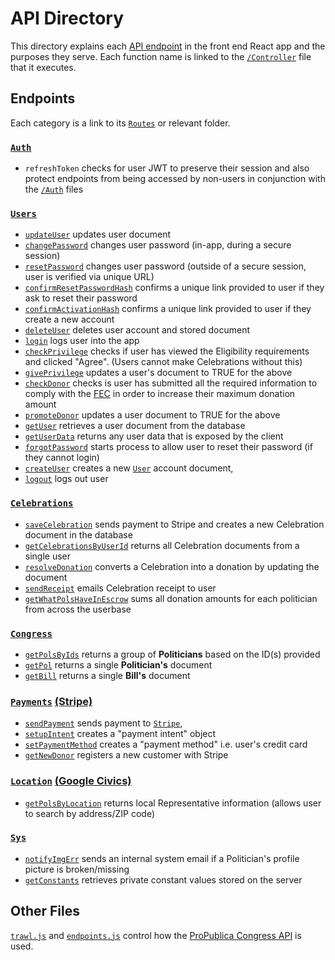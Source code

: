 # API Directory

This directory explains each [API endpoint](../client/src/api/API.ts) in the front end React app and the purposes they serve. Each function name is linked to the [`/Controller`](../controller/) file that it executes.

## Endpoints

Each category is a link to its [`Routes`](../routes/) or relevant folder.

### **[`Auth`](../auth/)**

- `refreshToken` checks for user JWT to preserve their session and also protect endpoints from being accessed by non-users in conjunction with the [`/Auth`](../auth/) files

### **[`Users`](../routes/api/users.js/)**

- [`updateUser`](../controller/users/account/update.js) updates user document
- [`changePassword`](../controller/users/password/change.js) changes user password (in-app, during a secure session)
- [`resetPassword`](../controller/users/password/reset.js) changes user password (outside of a secure session, user is verified via unique URL)
- [`confirmResetPasswordHash`](../controller/users/password/utils/validate.js) confirms a unique link provided to user if they ask to reset their password
- [`confirmActivationHash`](../controller/users/account/utils/activate.js) confirms a unique link provided to user if they create a new account
- [`deleteUser`](../controller/users/account/remove.js) deletes user account and stored document
- [`login`](../routes/api/middleware/) logs user into the app
- [`checkPrivilege`](../controller/users/account/privileges/certify.js) checks if user has viewed the Eligibility requirements and clicked "Agree". (Users cannot make Celebrations without this)
- [`givePrivilege`](../controller/users/account/privileges/empower.js) updates a user's document to TRUE for the above
- [`checkDonor`](../controller/users/account/privileges/deem.js) checks is user has submitted all the required information to comply with the [FEC](https://www.fec.gov/help-candidates-and-committees/candidate-taking-receipts/contribution-limits/) in order to increase their maximum donation amount
- [`promoteDonor`](../controller/users/account/privileges/promote.js) updates a user document to TRUE for the above
- [`getUser`](../controller/users/account/find.js) retrieves a user document from the database
- [`getUserData`](../controller/users/account/contact.js) returns any user data that is exposed by the client
- [`forgotPassword`](../controller/users/password/forgot.js) starts process to allow user to reset their password (if they cannot login)
- [`createUser`](../controller/users/account/create.js) creates a new [`User`](../models/User.js) account document,
- [`logout`](../auth/tokenizer.js) logs out user

### **[`Celebrations`](../routes/api/celebrations.js/)**

- [`saveCelebration`](../controller/celebrations/create.js) sends payment to Stripe and creates a new Celebration document in the database
- [`getCelebrationsByUserId`](../controller/celebrations/find/params/byUserId.js) returns all Celebration documents from a single user
- [`resolveDonation`](../controller/celebrations/resolve.js) converts a Celebration into a donation by updating the document
- [`sendReceipt`](../controller/celebrations/receipt.js) emails Celebration receipt to user
- [`getWhatPolsHaveInEscrow`](../controller/celebrations/find/params/escrowed.js) sums all donation amounts for each politician from across the userbase

### **[`Congress`](../routes/api/congress.js)**

- [`getPolsByIds`](../controller/congress/methods/put/pols.js) returns a group of **Politicians** based on the ID(s) provided
- [`getPol`](../controller/congress/methods/get/pol.js) returns a single **Politician's** document
- [`getBill`](../controller/congress/methods/get/bill.js) returns a single **Bill's** document

### **[`Payments`](../routes/api/payments.js/)** [(Stripe)](https://stripe.com)

- [`sendPayment`](../controller/payments/createPayment.js) sends payment to [`Stripe`](https://stripe.com/docs/payments),
- [`setupIntent`](../controller/payments/setupIntent.js) creates a "payment intent" object
- [`setPaymentMethod`](../controller/payments/setPaymentMethod.js) creates a "payment method" i.e. user's credit card
- [`getNewDonor`](../controller/payments/createDonor.js) registers a new customer with Stripe

### **[`Location`](../routes/api/civics.js/)** [(Google Civics)](https://developers.google.com/civic-information)

- [`getPolsByLocation`](../controller/civics/getLocalPols.js) returns local Representative information (allows user to search by address/ZIP code)

### **[`Sys`](../routes/api/sys.js/)**

- [`notifyImgErr`](../controller/sys/notifyImageErr.js) sends an internal system email if a Politician's profile picture is broken/missing
- [`getConstants`](../controller/sys/pullConstants.js) retrieves private constant values stored on the server

## Other Files

[`trawl.js`](../controller/congress/services/ProPublica/trawl.js) and [`endpoints.js`](../controller/congress/config/endpoints.js) control how the [ProPublica Congress API](https://projects.propublica.org/api-docs/congress-api/#requests) is used.
